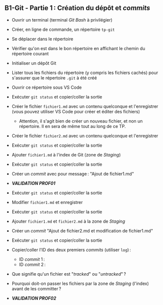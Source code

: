 ## B1-Git - Partie 1 : Création du dépôt et _commits_

- Ouvrir un terminal (terminal _Git Bash_ à privilégier)

- Créer, en ligne de commande, un répertoire `tp-git`

- Se déplacer dans le répertoire

- Vérifier qu'on est dans le bon répertoire en affichant le chemin du répertoire courant

- Initialiser un dépôt Git

- Lister tous les fichiers du répertoire (y compris les fichiers cachés) pour s'assurer que le répertoire `.git` à été créé

- Ouvrir ce répertoire sous VS Code

- Exécuter `git status` et copier/coller la sortie

- Créer le fichier `fichier1.md` avec un contenu quelconque et l'enregistrer (vous pouvez utiliser VS Code pour créer et éditer des fichiers)

  - Attention, il s'agit bien de créer un nouveau fichier, et non un répertoire. Il en sera de même tout au long de ce TP.

- Créer le fichier `fichier2.md` avec un contenu quelconque et l'enregistrer

- Exécuter `git status` et copier/coller la sortie

- Ajouter `fichier1.md` à l'index de Git (zone de _Staging_)

- Exécuter `git status` et copier/coller la sortie

- Créer un _commit_ avec pour message : "Ajout de fichier1.md"

- **_VALIDATION PROF01_**

- Exécuter `git status` et copier/coller la sortie

- Modifier `fichier1.md` et enregistrer

- Exécuter `git status` et copier/coller la sortie

- Ajouter `fichier1.md` et `fichier2.md` à la zone de _Staging_

- Créer un _commit_ "Ajout de fichier2.md et modification de fichier1.md"

- Exécuter `git status` et copier/coller la sortie

- Copier/coller l'ID des deux premiers _commits_ (utiliser `log`) :

  - ID _commit_ 1 :
  - ID _commit_ 2 :

- Que signifie qu'un fichier est "_tracked_" ou "_untracked_" ?

- Pourquoi doit-on passer les fichiers par la zone de _Staging_ (l'index) avant de les committer ?

- **_VALIDATION PROF02_**

